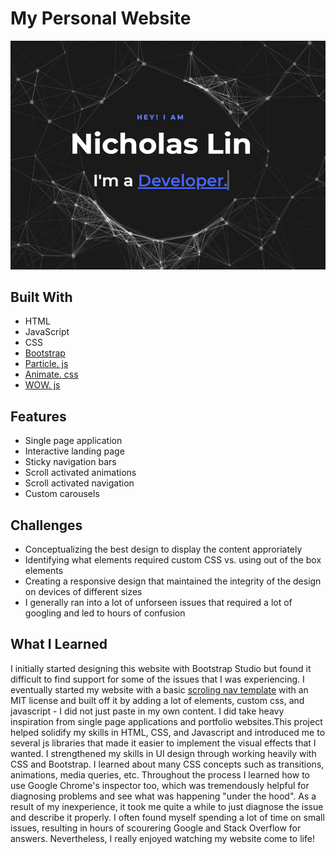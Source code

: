 # My Personal Website
<img src="images/projects/project4/landing.png" title="screenshot of landing page">

## Built With
- HTML
- JavaScript
- CSS
- [Bootstrap](https://getbootstrap.com/)
- [Particle. js](https://github.com/VincentGarreau/particles.js/)
- [Animate. css](https://animate.style/)
- [WOW. js](https://github.com/matthieua/WOW)
  
## Features
- Single page application
- Interactive landing page
- Sticky navigation bars
- Scroll activated animations
- Scroll activated navigation
- Custom carousels
  
## Challenges
- Conceptualizing the best design to display the content approriately
- Identifying what elements required custom CSS vs. using out of the box elements
- Creating a responsive design that maintained the integrity of the design on devices of different sizes
- I generally ran into a lot of unforseen issues that required a lot of googling and led to hours of confusion
  

## What I Learned
I initially started designing this website with Bootstrap Studio but found it difficult to find support for some of the issues that I was experiencing. I eventually started my website with a basic [scroling nav template](https://startbootstrap.com/templates/scrolling-nav/) with an MIT license and built off it by adding a lot of elements, custom css, and javascript - I did not just paste in my own content. I did take heavy inspiration from single page applications and portfolio websites.This project helped solidify my skills in HTML, CSS, and Javascript and introduced me to several js libraries that made it easier to implement the visual effects that I wanted. I strengthened my skills in UI design through working heavily with CSS and Bootstrap. I learned about many CSS concepts such as transitions, animations, media queries, etc. Throughout the process I learned how to use Google Chrome's inspector too, which was tremendously helpful for diagnosing problems and see what was happening "under the hood". As a result of my inexperience, it took me quite a while to just diagnose the issue and describe it properly. I often found myself spending a lot of time on small issues, resulting in hours of scourering Google and Stack Overflow for answers. Nevertheless, I really enjoyed watching my website come to life! 